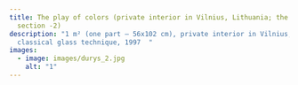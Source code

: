 ```yaml
---
title: The play of colors (private interior in Vilnius, Lithuania; the door;
  section -2)
description: "1 m² (one part – 56x102 cm), private interior in Vilnius,
  classical glass technique, 1997  "
images:
  - image: images/durys_2.jpg
    alt: "1"
---
```


